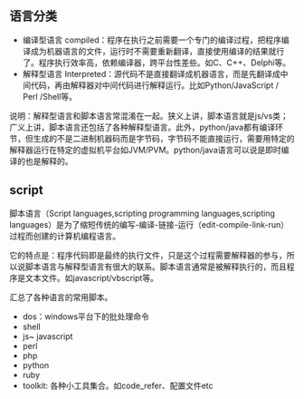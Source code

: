 ## 语言分类
* 编译型语言 compiled：程序在执行之前需要一个专门的编译过程，把程序编译成为机器语言的文件，运行时不需要重新翻译，直接使用编译的结果就行了。程序执行效率高，依赖编译器，跨平台性差些。如C、C++、Delphi等。
* 解释型语言 Interpreted：源代码不是直接翻译成机器语言，而是先翻译成中间代码，再由解释器对中间代码进行解释运行。比如Python/JavaScript / Perl /Shell等。

说明：解释型语言和脚本语言常混淆在一起。狭义上讲，脚本语言就是js/vs类；广义上讲，脚本语言还包括了各种解释型语言。此外，python/java都有编译环节，但生成的不是二进制机器码而是字节码，字节码不能直接运行，需要用特定的解释器运行在特定的虚拟机平台如JVM/PVM。python/java语言可以说是即时编译的也是解释的。

## script
脚本语言（Script languages,scripting programming languages,scripting languages）是为了缩短传统的编写-编译-链接-运行（edit-compile-link-run）过程而创建的计算机编程语言。

它的特点是：程序代码即是最终的执行文件，只是这个过程需要解释器的参与，所以说脚本语言与解释型语言有很大的联系。脚本语言通常是被解释执行的，而且程序是文本文件。如javascript/vbscript等。

汇总了各种语言的常用脚本。
* dos：windows平台下的批处理命令
* shell
* js~ javascript
* perl
* php
* python
* ruby
* toolkit: 各种小工具集合。如code_refer、配置文件etc
